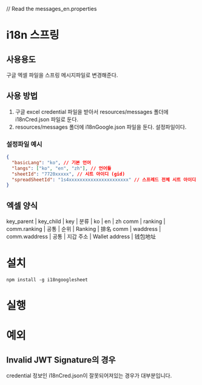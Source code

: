


// Read the messages_en.properties


# i18n 스프링

## 사용용도
구글 엑셀 파일을 스프링 메시지파일로 변경해준다. 

## 사용 방법

1. 구글 excel credential 파일을 받아서 resources/messages 폴더에 i18nCred.json 파일로 둔다. 
2. resources/messages 폴더에 i18nGoogle.json 파일을 둔다. 설정파일이다. 

### 설정파일 예시

```json
{
  "basicLang": "ko", // 기본 언어
  "langs": ["ko", "en", "zh"], // 언어들
  "sheetId": "7720xxxxx", // 시트 아이디 (gid)
  "spreadSheetId": "1s4xxxxxxxxxxxxxxxxxxxxxx" // 스프레드 전체 시트 아이디 (브라우저 주소)
}
```


## 엑셀 양식

key_parent	| key_child |	key | 	분류 | 	ko	| en |	zh
comm | ranking | comm.ranking |	공통	| 순위	| Ranking |	排名
comm | waddress | comm.waddress	| 공통 | 지갑 주소 | Wallet address | 钱包地址

# 설치 

```
npm install -g i18ngooglesheet
```

# 실행

# 예외 

## Invalid JWT Signature의 경우

credential 정보인 i18nCred.json이 잘못되어져있는 경우가 대부분입니다. 
